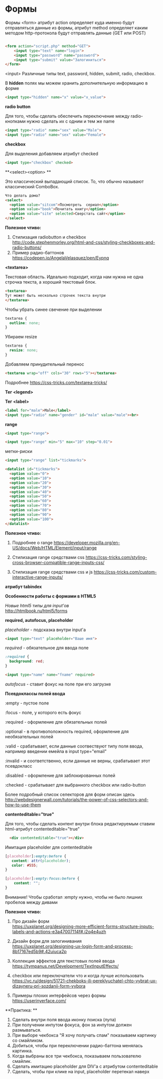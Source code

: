 # Формы

Формы
&lt;form&gt; атрибут action определяет куда именно будут отправляться данные из формы, атрибут method определяет каким методом http-протокола будут отправлять данные (GET или POST)

```html

<form action="script.php" method="GET">
    <input type="text" name="login">
    <input type="password" name="password">
    <input type="submit" value="Залогиниться">
</form>
```

&lt;input&gt; Различные типы text, password, hidden, submit, radio, checkbox. 

В **hidden** полях мы можем хранить дополнительную информацию в форме
```html
<input type="hidden" name="x" value="x_value">
```
**radio button**

Для того, чтобы сделать обеспечить переключение между radio-кнопками нужно сделать их с одним и тем же name

```html
<input type="radio" name="sex" value="Male">
<input type="radio" name="sex" value="Female">
```

**checkbox**

Для выделения добавляем атрибут checked

```html
<input type="checkbox" checked>
```

**&lt;select&gt;&lt;option&gt;
**


Это классический выпадающий список. То, что обычно называют классический ComboBox.

```html
Что делать дома?
<select>
  <option value="sitcom">Посмотреть  сериал</option>
  <option value="book">Почитать книгу</option>
  <option value="site" selected>Сверстать сайт</option>
</select>
```

**Полезное чтиво:**

1. Стилизация radiobutton и checkbox
http://code.stephenmorley.org/html-and-css/styling-checkboxes-and-radio-buttons/
2. Пример радио-баттонов  
https://codepen.io/AngelaVelasquez/pen/Eypnq



**&lt;textarea&gt;**

Текстовая область. Идеально подходит, когда нам нужна не одна строчка текста, а хороший текстовый блок.

```html
<textarea>
Тут может быть несколько строчек текста внутри
</textarea>
```

Чтобы убрать синее свечение при выделении

```css
textarea {
  outline: none;
}
```
Убираем resize

```css
textarea {
  resize: none;
}
```

Добавляем принудительный перенос
```html
<textarea wrap="off" cols="30" rows="5"></textarea>
```

Подробнее
https://css-tricks.com/textarea-tricks/

**Тег &lt;legend&gt;**

**Тег &lt;label&gt;**

```html
<label for="male">Male</label>
<input type="radio" name="gender" id="male" value="male"><br>
```

**range**

```html
<input type="range">
```

```html
<input type="range" min="5" max="10" step="0.01">
```

метки-риски

```html
<input type="range" list="tickmarks">

<datalist id="tickmarks">
  <option value="0">
  <option value="10">
  <option value="20">
  <option value="30">
  <option value="40">
  <option value="50">
  <option value="60">
  <option value="70">
  <option value="80">
  <option value="90">
  <option value="100">
</datalist>
```

**Полезное чтиво:**

1. Подробнее о range https://developer.mozilla.org/en-US/docs/Web/HTML/Element/input/range

2. Стилизация range средствами css
https://css-tricks.com/styling-cross-browser-compatible-range-inputs-css/

3. Стилизация range средствами css и js 
https://css-tricks.com/custom-interactive-range-inputs/


**атрибут tabindex**

**Особенности работы с формами в HTML5**

*Новые html5 типы для input'ов*<BR>
http://htmlbook.ru/html5/forms


**required, autofocus, placeholder**

*placeholder* - подсказка внутри input'a

```html
<input type="text" placeholder="Ваше имя">
```

*required* - обязательное для ввода поле

```css
:required {
  background: red;
}
```

```html
<input type="name" name="fname" required>
```

*autofocus* - ставит фокус на поле при его загрузке

**Псевдоклассы полей ввода**

:empty - пустое поле  

:focus - поле, у которого есть фокус  

:required - оформление для обязательных полей  

:optional - в противоположность required, оформление для необязательных полей  

:valid - срабатывает, если данные соотвествуют типу поля ввода, например введении емейла в input type="email"  

:invalid - и соответственно, если данные не верны, срабатывает этот псевдокласс  

:disabled - оформление для заблокированных полей  

:checked - срабатывает для выбранного checkbox или radio-button

Более подробный список селекторов для форм описан здесь
http://webdesignerwall.com/tutorials/the-power-of-css-selectors-and-how-to-use-them

**contenteditable="true"**

Для того, чтобы сделать контент внутри блока редактируемым ставим html-атрибут contenteditable="true"

```html
  <div contenteditable="true"></div>
```

Имитация placeholder для contenteditable

```css
[placeholder]:empty:before {
   content: attr(placeholder);
   color: #555; 
}

[placeholder]:empty:focus:before {
   	content: "";
}
```

Внимание! Чтобы сработал :empty нужно, чтобы не было лишних пробелов между дивами


**Полезное чтиво:**

1. Про дизайн форм  
https://uxplanet.org/designing-more-efficient-forms-structure-inputs-labels-and-actions-e3a47007114f#.i2q4e4uzh
2. Дизайн форм для залогинивания  
https://uxplanet.org/designing-ux-login-form-and-process-8b17167ed5b9#.42uiuca2p
3. Коллекция эффектов для текстовых полей ввода  
https://tympanus.net/Development/TextInputEffects/
4. checkbox или переключатели что и когда лучше использовать  
https://vc.ru/design/51721-chekboks-ili-pereklyuchatel-chto-vybrat-ux-dizayneru-pri-sozdanii-form-vybora

5. Примеры плохих интерфейсов через формы
https://userinyerface.com/

**Практика: **

1. Сделать внутри поля ввода иконку поиска (лупа)
2. При получении инпутом фокуса, фон за инпутом должен размываться.
3. При выборе чекбокса "Я хочу получать спам" показываем картинку со смайликом.
4. Добиться, чтобы при переключении радио-баттона менялась картинка.
5. Когда выбраны все три чекбокса, показываем пользователю смайлик.
6. Сделать имитацию placeholder для DIV'a с атрибутом contenteditable
7. Сделать, чтобы при клике на input, placeholder перетекал наверх